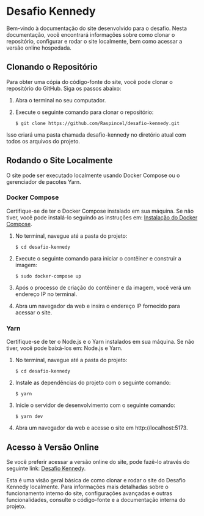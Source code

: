 # Desafio Kennedy

Bem-vindo à documentação do site desenvolvido para o desafio. Nesta documentação, você encontrará informações sobre como clonar o repositório, configurar e rodar o site localmente, bem como acessar a versão online hospedada.

## Clonando o Repositório

Para obter uma cópia do código-fonte do site, você pode clonar o repositório do GitHub. Siga os passos abaixo:

1. Abra o terminal no seu computador.
2. Execute o seguinte comando para clonar o repositório:

    `$ git clone https://github.com/Raspincel/desafio-kennedy.git`

Isso criará uma pasta chamada desafio-kennedy no diretório atual com todos os arquivos do projeto.

## Rodando o Site Localmente

O site pode ser executado localmente usando Docker Compose ou o gerenciador de pacotes Yarn.

### Docker Compose

Certifique-se de ter o Docker Compose instalado em sua máquina. Se não tiver, você pode instalá-lo seguindo as instruções em: [Instalação do Docker Compose](https://docs.docker.com/compose/install/).

1. No terminal, navegue até a pasta do projeto:

    `$ cd desafio-kennedy`

2. Execute o seguinte comando para iniciar o contêiner e construir a imagem:

    `$ sudo docker-compose up`

3. Após o processo de criação do contêiner e da imagem, você verá um endereço IP no terminal.

4. Abra um navegador da web e insira o endereço IP fornecido para acessar o site.

### Yarn

Certifique-se de ter o Node.js e o Yarn instalados em sua máquina. Se não tiver, você pode baixá-los em: Node.js e Yarn.

1. No terminal, navegue até a pasta do projeto:

    `$ cd desafio-kennedy`

2. Instale as dependências do projeto com o seguinte comando:

    `$ yarn`

3. Inicie o servidor de desenvolvimento com o seguinte comando:

    `$ yarn dev`

4. Abra um navegador da web e acesse o site em http://localhost:5173.

## Acesso à Versão Online

Se você preferir acessar a versão online do site, pode fazê-lo através do seguinte link: [Desafio Kennedy](https://desafio-kennedy.vercel.app).

Esta é uma visão geral básica de como clonar e rodar o site do Desafio Kennedy localmente. Para informações mais detalhadas sobre o funcionamento interno do site, configurações avançadas e outras funcionalidades, consulte o código-fonte e a documentação interna do projeto.